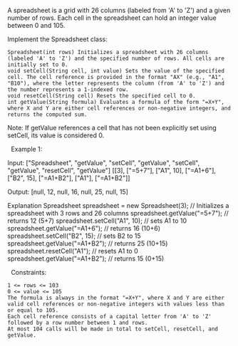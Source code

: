 A spreadsheet is a grid with 26 columns (labeled from 'A' to 'Z') and a given number of rows. Each cell in the spreadsheet can hold an integer value between 0 and 105.

Implement the Spreadsheet class:


	Spreadsheet(int rows) Initializes a spreadsheet with 26 columns (labeled 'A' to 'Z') and the specified number of rows. All cells are initially set to 0.
	void setCell(String cell, int value) Sets the value of the specified cell. The cell reference is provided in the format "AX" (e.g., "A1", "B10"), where the letter represents the column (from 'A' to 'Z') and the number represents a 1-indexed row.
	void resetCell(String cell) Resets the specified cell to 0.
	int getValue(String formula) Evaluates a formula of the form "=X+Y", where X and Y are either cell references or non-negative integers, and returns the computed sum.


Note: If getValue references a cell that has not been explicitly set using setCell, its value is considered 0.

 
Example 1:


Input:
["Spreadsheet", "getValue", "setCell", "getValue", "setCell", "getValue", "resetCell", "getValue"]
[[3], ["=5+7"], ["A1", 10], ["=A1+6"], ["B2", 15], ["=A1+B2"], ["A1"], ["=A1+B2"]]

Output:
[null, 12, null, 16, null, 25, null, 15] 

Explanation
Spreadsheet spreadsheet = new Spreadsheet(3); // Initializes a spreadsheet with 3 rows and 26 columns
spreadsheet.getValue("=5+7"); // returns 12 (5+7)
spreadsheet.setCell("A1", 10); // sets A1 to 10
spreadsheet.getValue("=A1+6"); // returns 16 (10+6)
spreadsheet.setCell("B2", 15); // sets B2 to 15
spreadsheet.getValue("=A1+B2"); // returns 25 (10+15)
spreadsheet.resetCell("A1"); // resets A1 to 0
spreadsheet.getValue("=A1+B2"); // returns 15 (0+15)

 
Constraints:


	1 <= rows <= 103
	0 <= value <= 105
	The formula is always in the format "=X+Y", where X and Y are either valid cell references or non-negative integers with values less than or equal to 105.
	Each cell reference consists of a capital letter from 'A' to 'Z' followed by a row number between 1 and rows.
	At most 104 calls will be made in total to setCell, resetCell, and getValue.


